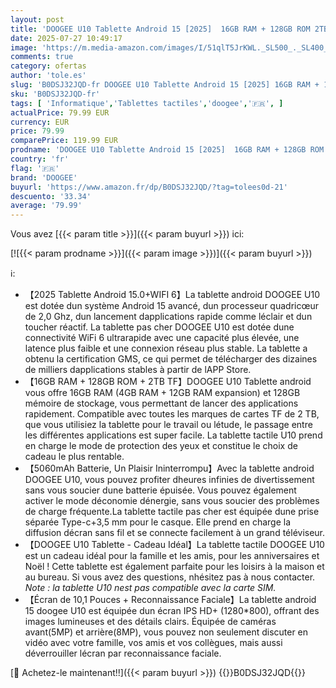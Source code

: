```yaml
---
layout: post
title: 'DOOGEE U10 Tablette Android 15 [2025]  16GB RAM + 128GB ROM 2TB TF  Tablette 10 Pouces  2.0 GHz  WiFi-6 / BT 5.0 / 5060mAh / 8MP+5MP Tablette Tactile  Gris'
date: 2025-07-27 10:49:17
image: 'https://m.media-amazon.com/images/I/51qlT5JrKWL._SL500_._SL400_.jpg'
comments: true
category: ofertas
author: 'tole.es'
slug: 'B0DSJ32JQD-fr DOOGEE U10 Tablette Android 15 [2025] 16GB RAM + 128GB ROM...'
sku: 'B0DSJ32JQD-fr'
tags: [ 'Informatique','Tablettes tactiles','doogee','🇫🇷', ]
actualPrice: 79.99 EUR
currency: EUR
price: 79.99
comparePrice: 119.99 EUR
prodname: 'DOOGEE U10 Tablette Android 15 [2025]  16GB RAM + 128GB ROM 2TB TF  Tablette 10 Pouces  2.0 GHz  WiFi-6 / BT 5.0 / 5060mAh / 8MP+5MP Tablette Tactile  Gris'
country: 'fr'
flag: '🇫🇷'
brand: 'DOOGEE'
buyurl: 'https://www.amazon.fr/dp/B0DSJ32JQD/?tag=tolees0d-21'
descuento: '33.34'
average: '79.99'
---
```


Vous avez [{{< param title >}}]({{< param buyurl >}}) ici:

[![{{< param prodname >}}]({{< param image >}})]({{< param buyurl >}})

ℹ️:

- 【2025 Tablette Android 15.0+WIFI 6】La tablette android DOOGEE U10 est dotée dun système Android 15 avancé, dun processeur quadricœur de 2,0 Ghz, dun lancement dapplications rapide comme léclair et dun toucher réactif. La tablette pas cher DOOGEE U10 est dotée dune connectivité WiFi 6 ultrarapide avec une capacité plus élevée, une latence plus faible et une connexion réseau plus stable. La tablette a obtenu la certification GMS, ce qui permet de télécharger des dizaines de milliers dapplications stables à partir de lAPP Store.
- 【16GB RAM + 128GB ROM + 2TB TF】DOOGEE U10 Tablette android vous offre 16GB RAM (4GB RAM + 12GB RAM expansion) et 128GB mémoire de stockage, vous permettant de lancer des applications rapidement. Compatible avec toutes les marques de cartes TF de 2 TB, que vous utilisiez la tablette pour le travail ou létude, le passage entre les différentes applications est super facile. La tablette tactile U10 prend en charge le mode de protection des yeux et constitue le choix de cadeau le plus rentable.
- 【5060mAh Batterie, Un Plaisir Ininterrompu】Avec la tablette android DOOGEE U10, vous pouvez profiter dheures infinies de divertissement sans vous soucier dune batterie épuisée. Vous pouvez également activer le mode déconomie dénergie, sans vous soucier des problèmes de charge fréquente.La tablette tactile pas cher est équipée dune prise séparée Type-c+3,5 mm pour le casque. Elle prend en charge la diffusion décran sans fil et se connecte facilement à un grand téléviseur.
- 【DOOGEE U10 Tablette - Cadeau Idéal】La tablette tactile DOOGEE U10 est un cadeau idéal pour la famille et les amis, pour les anniversaires et Noël ! Cette tablette est également parfaite pour les loisirs à la maison et au bureau. Si vous avez des questions, nhésitez pas à nous contacter. *Note : la tablette U10 nest pas compatible avec la carte SIM.*
- 【Écran de 10,1 Pouces + Reconnaissance Faciale】La tablette android 15 doogee U10 est équipée dun écran IPS HD+ (1280*800), offrant des images lumineuses et des détails clairs. Équipée de caméras avant(5MP) et arrière(8MP), vous pouvez non seulement discuter en vidéo avec votre famille, vos amis et vos collègues, mais aussi déverrouiller lécran par reconnaissance faciale.

[🛒 Achetez-le maintenant!!]({{< param buyurl >}})
{{<world>}}B0DSJ32JQD{{</world>}}
